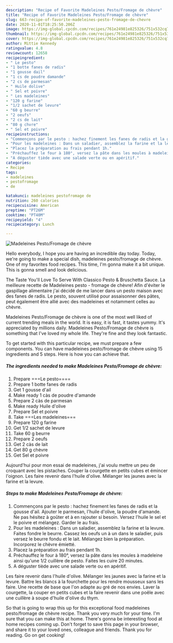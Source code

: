 ```yaml
---
description: "Recipe of Favorite Madeleines Pesto/Fromage de chèvre"
title: "Recipe of Favorite Madeleines Pesto/Fromage de chèvre"
slug: 663-recipe-of-favorite-madeleines-pesto-fromage-de-chevre
date: 2020-11-01T18:25:50.206Z
image: https://img-global.cpcdn.com/recipes/761e24981e825326/751x532cq70/madeleines-pestofromage-de-chevre-photo-principale-de-la-recette.jpg
thumbnail: https://img-global.cpcdn.com/recipes/761e24981e825326/751x532cq70/madeleines-pestofromage-de-chevre-photo-principale-de-la-recette.jpg
cover: https://img-global.cpcdn.com/recipes/761e24981e825326/751x532cq70/madeleines-pestofromage-de-chevre-photo-principale-de-la-recette.jpg
author: Mittie Kennedy
ratingvalue: 4.8
reviewcount: 12658
recipeingredient:
- " Le pesto"
- "1 botte fanes de radis"
- "1 gousse dail"
- "1 cs de poudre damande"
- "2 cs de parmesan"
- " Huile dolive"
- " Sel et poivre"
- " Les madeleines"
- "120 g farine"
- "1/2 sachet de levure"
- "60 g beurre"
- "2 oeufs"
- "2 cs de lait"
- "80 g chvre"
- " Sel et poivre"
recipeinstructions:
- "Commençons par le pesto : hachez finement les fanes de radis et la gousse d&#39;ail. Ajouter le parmesan, l&#39;huile d&#39;olive, la poudre d&#39;amande. Ne pas hésitez à goûter et à en rajouter si besoin. Versez l&#39;huile le sel et le poivre et mélangez. Garder le au frais."
- "Pour les madeleines : Dans un saladier, assemblez la farine et la levure. Faites fondre le beurre. Cassez les oeufs un à un dans le saladier, puis versez le beurre fondu et le lait. Mélangez bien la préparation. Incorporez le chèvre émietté."
- "Placez la préparation au frais pendant 1h."
- "Préchauffez le four à 180°, versez la pâte dans les moules à madeleine ainsi qu&#39;une 1/2 cuillère de pesto. Faites les cuire 20 minutes."
- "A déguster tiède avec une salade verte ou en apéritif."
categories:
- Recipe
tags:
- madeleines
- pestofromage
- de

katakunci: madeleines pestofromage de 
nutrition: 260 calories
recipecuisine: American
preptime: "PT26M"
cooktime: "PT40M"
recipeyield: "4"
recipecategory: Lunch

---
```



![Madeleines Pesto/Fromage de chèvre](https://img-global.cpcdn.com/recipes/761e24981e825326/751x532cq70/madeleines-pestofromage-de-chevre-photo-principale-de-la-recette.jpg)

Hello everybody, I hope you are having an incredible day today. Today, we're going to make a special dish, madeleines pesto/fromage de chèvre. One of my favorites food recipes. This time, I'm gonna make it a bit unique. This is gonna smell and look delicious.

The Taste You&#39;ll Love To Serve With Classico Pesto &amp; Bruschetta Sauce. La meilleure recette de Madeleines pesto - fromage de chèvre! Afin d&#39;éviter le gaspillage alimentaire j&#39;ai décidé de me lancer dans un pesto maison avec des fanes de radis. Le pesto, souvent utilisé pour assaisonner des pâtes, peut également être allié avec des madeleines et notamment celles au chèvre.

Madeleines Pesto/Fromage de chèvre is one of the most well liked of current trending meals in the world. It is easy, it is fast, it tastes yummy. It's appreciated by millions daily. Madeleines Pesto/Fromage de chèvre is something that I've loved my whole life. They're fine and they look fantastic.


To get started with this particular recipe, we must prepare a few components. You can have madeleines pesto/fromage de chèvre using 15 ingredients and 5 steps. Here is how you can achieve that.

<!--inarticleads1-->

##### The ingredients needed to make Madeleines Pesto/Fromage de chèvre:

1. Prepare  ===Le pesto====
1. Prepare 1 botte fanes de radis
1. Get 1 gousse d&#39;ail
1. Make ready 1 càs de poudre d&#39;amande
1. Prepare 2 càs de parmesan
1. Make ready  Huile d&#39;olive
1. Prepare  Sel et poivre
1. Take  ===Les madeleines===
1. Prepare 120 g farine
1. Get 1/2 sachet de levure
1. Take 60 g beurre
1. Prepare 2 oeufs
1. Get 2 càs de lait
1. Get 80 g chèvre
1. Get  Sel et poivre


Aujourd&#39;hui pour mon essai de madeleines, j&#39;ai voulu mettre un peu de croquant avec les pistaches. Couper la courgette en petits cubes et émincer l&#39;oignon. Les faire revenir dans l&#39;huile d&#39;olive. Mélanger les jaunes avec la farine et la levure. 

<!--inarticleads2-->

##### Steps to make Madeleines Pesto/Fromage de chèvre:

1. Commençons par le pesto : hachez finement les fanes de radis et la gousse d&#39;ail. Ajouter le parmesan, l&#39;huile d&#39;olive, la poudre d&#39;amande. Ne pas hésitez à goûter et à en rajouter si besoin. Versez l&#39;huile le sel et le poivre et mélangez. Garder le au frais.
1. Pour les madeleines : Dans un saladier, assemblez la farine et la levure. Faites fondre le beurre. Cassez les oeufs un à un dans le saladier, puis versez le beurre fondu et le lait. Mélangez bien la préparation. Incorporez le chèvre émietté.
1. Placez la préparation au frais pendant 1h.
1. Préchauffez le four à 180°, versez la pâte dans les moules à madeleine ainsi qu&#39;une 1/2 cuillère de pesto. Faites les cuire 20 minutes.
1. A déguster tiède avec une salade verte ou en apéritif.


Les faire revenir dans l&#39;huile d&#39;olive. Mélanger les jaunes avec la farine et la levure. Battre les blancs à la fourchette pour les rendre mousseux sans les faire. Une recette de base que l&#39;on adapte au gré de nos envies. Laver la courgette, la couper en petits cubes et la faire revenir dans une poêle avec une cuillère à soupe d&#39;huile d&#39;olive du thym. 

So that is going to wrap this up for this exceptional food madeleines pesto/fromage de chèvre recipe. Thank you very much for your time. I'm sure that you can make this at home. There's gonna be interesting food at home recipes coming up. Don't forget to save this page in your browser, and share it to your loved ones, colleague and friends. Thank you for reading. Go on get cooking!
